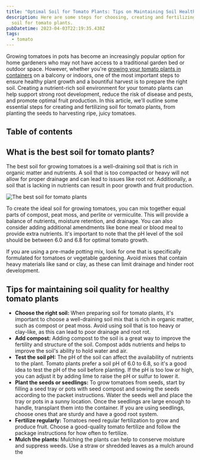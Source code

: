 ```yaml
---
title: "Optimal Soil for Tomato Plants: Tips on Maintaining Soil Health"
description: Here are some steps for choosing, creating and fertilizing ideal
  soil for tomato plants.
pubDatetime: 2023-04-03T22:19:35.438Z
tags:
  - tomato
---
```

Growing tomatoes in pots has become an increasingly popular option for home gardeners who may not have access to a traditional garden bed or outdoor space. However, whether you're [growing your tomato plants in containers](https://urbangardener.wiki/posts/growing-tomatoes-in-pots-from-seed-to-harvest/) on a balcony or indoors, one of the most important steps to ensure healthy plant growth and a bountiful harvest is to prepare the right soil. Creating a nutrient-rich soil environment for your tomato plants can help support strong root development, reduce the risk of disease and pests, and promote optimal fruit production. In this article, we'll outline some essential steps for creating and fertilizing soil for tomato plants, from planting the seeds to harvesting ripe, juicy tomatoes.

## Table of contents

## **W﻿hat is the best soil for tomato plants?**

The best soil for growing tomatoes is a well-draining soil that is rich in organic matter and nutrients. A soil that is too compacted or heavy will not allow for proper drainage and can lead to issues like root rot. Additionally, a soil that is lacking in nutrients can result in poor growth and fruit production.

![The best soil for tomato plants](/images/uploads/transplanting-tomato-seedling-to-larger-pot.jpg)

To create the ideal soil for growing tomatoes, you can mix together equal parts of compost, peat moss, and perlite or vermiculite. This will provide a balance of nutrients, moisture retention, and drainage. You can also consider adding additional amendments like bone meal or blood meal to provide extra nutrients. It's important to note that the pH level of the soil should be between 6.0 and 6.8 for optimal tomato growth.

If you are using a pre-made potting mix, look for one that is specifically formulated for tomatoes or vegetable gardening. Avoid mixes that contain heavy materials like sand or clay, as these can limit drainage and hinder root development.

## Tips for maintaining soil quality for healthy tomato plants

* **Choose the right soil:** When preparing soil for tomato plants, it's important to choose a well-draining soil mix that is rich in organic matter, such as compost or peat moss. Avoid using soil that is too heavy or clay-like, as this can lead to poor drainage and root rot.
* **Add compost:** Adding compost to the soil is a great way to improve the fertility and structure of the soil. Compost adds nutrients and helps to improve the soil's ability to hold water and air.
* **Test the soil pH:** The pH of the soil can affect the availability of nutrients to the plant. Tomato plants prefer a soil pH of 6.0 to 6.8, so it's a good idea to test the pH of the soil before planting. If the pH is too low or high, you can adjust it by adding lime to raise the pH or sulfur to lower it.
* **Plant the seeds or seedlings:** To grow tomatoes from seeds, start by filling a seed tray or pots with seed compost and sowing the seeds according to the packet instructions. Water the seeds well and place the tray or pots in a sunny location. Once the seedlings are large enough to handle, transplant them into the container. If you are using seedlings, choose ones that are sturdy and have a good root system.
* **Fertilize regularly:** Tomatoes need regular fertilization to grow and produce fruit. Choose a good-quality tomato fertilize and follow the package instructions for how often to fertilize.
* **Mulch the plants:** Mulching the plants can help to conserve moisture and suppress weeds. Use a straw or shredded leaves as a mulch around the